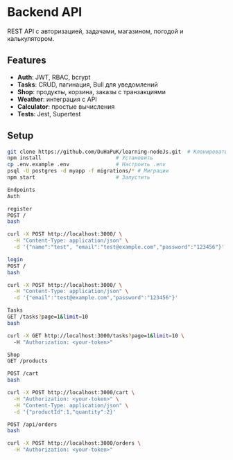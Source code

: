 # Backend API

REST API с авторизацией, задачами, магазином, погодой и калькулятором.

## Features
- **Auth**: JWT, RBAC, bcrypt
- **Tasks**: CRUD, пагинация, Bull для уведомлений
- **Shop**: продукты, корзина, заказы с транзакциями
- **Weather**: интеграция с API
- **Calculator**: простые вычисления
- **Tests**: Jest, Supertest

## Setup
```bash
git clone https://github.com/DuHaPuK/learning-nodeJs.git  # Клонировать
npm install                        # Установить
cp .env.example .env               # Настроить .env
psql -U postgres -d myapp -f migrations/* # Миграции
npm start                          # Запустить

Endpoints
Auth

register
POST /
bash

curl -X POST http://localhost:3000/ \
  -H "Content-Type: application/json" \
  -d '{"name":"test", "email":"test@example.com","password":"123456"}'

login
POST /
bash

curl -X POST http://localhost:3000/ \
  -H "Content-Type: application/json" \
  -d '{"email":"test@example.com","password":"123456"}'

Tasks
GET /tasks?page=1&limit=10
bash

curl -X GET http://localhost:3000/tasks?page=1&limit=10 \
  -H "Authorization: <your-token>"

Shop
GET /products

POST /cart
bash

curl -X POST http://localhost:3000/cart \
  -H "Authorization: <your-token>" \
  -H "Content-Type: application/json" \
  -d '{"productId":1,"quantity":2}'

POST /api/orders
bash

curl -X POST http://localhost:3000/orders \
  -H "Authorization: <your-token>"

```


